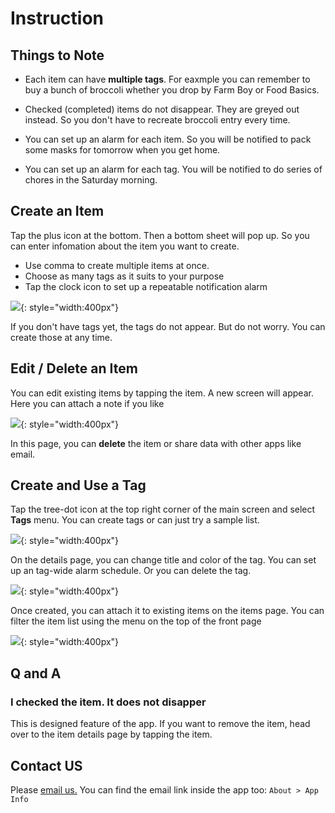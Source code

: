 # Instruction

## Things to Note

* Each item can have **multiple tags**. For eaxmple you can remember to buy 
a bunch of broccoli whether you drop by Farm Boy or Food Basics.

* Checked (completed) items do not disappear. They are greyed out instead.
So you don't have to recreate broccoli entry every time.

* You can set up an alarm for each item. So you will be notified to pack some
masks for tomorrow when you get home.

* You can set up an alarm for each tag. You will be notified to do series of
chores in the Saturday morning.

## Create an Item

Tap the plus icon at the bottom. Then a bottom sheet will pop up. 
So you can enter infomation about the item you want to create.

* Use comma to create multiple items at once.
* Choose as many tags as it suits to your purpose
* Tap the clock icon to set up a repeatable notification alarm

![](./res/bottom_sheet.png){: style="width:400px"}

If you don't have tags yet, the tags do not appear. But do not worry. 
You can create those at any time.

## Edit / Delete an Item

You can edit existing items by tapping the item. A new screen will appear.
Here you can attach a note if you like

![](./res/item_details.png){: style="width:400px"}

In this page, you can **delete** the item or share data with other apps like email.

## Create and Use a Tag

Tap the tree-dot icon at the top right corner of the main screen and select
**Tags** menu. You can create tags or can just try a sample list.

![](./res/tag_list.png){: style="width:400px"}

On the details page, you can change title and color of the tag. You can
set up an tag-wide alarm schedule. Or you can delete the tag.

![](./res/tag_details.png){: style="width:400px"}

Once created, you can attach it to existing items on the items page.
You can filter the item list using the menu on the top of the front page

![](./res/tag_menu.png){: style="width:400px"}

## Q and A

### I checked the item. It does not disapper

This is designed feature of the app. If you want to remove the item, head
over to the item details page by tapping the item.

## Contact US

Please [email us.](mailto:nuntium.ubique@innomatic.ca)
You can find the email link inside the app too: `About > App Info`